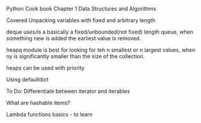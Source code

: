 Python Cook book Chapter 1 Data Structures and Algorithms

Covered Unpacking variables with fixed and arbitrary length

deque uses/is a basically a fixed/unbounded(not fixed) length queue, when something new is added the earliest value is removed.

heapq module is best for looking for teh n smallest or n largest values, when ny is significantly smaller than the size of the collection.

heaps can be used with priority

Using defaultdict

To Do: Differentiate between iterator and iterables

What are hashable items?

Lambda functions basics - to learn